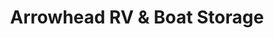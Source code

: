 ---
title: "Arrowhead RV & Boat Storage"
url: /peoria/arrowhead-rv-and-boat-storage/
shop: storage rental
---